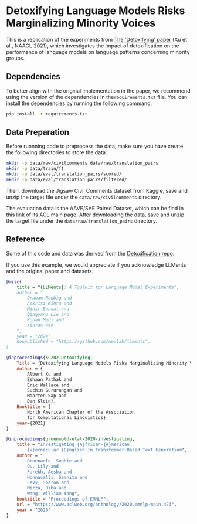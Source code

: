 # Detoxifying Language Models Risks Marginalizing Minority Voices

This is a replication of the experiments from
[The 'Detoxifying' paper](https://aclanthology.org/2021.naacl-main.190)
(Xu et al., NAACL 2021), which investigates the impact of
detoxification on the performance of language models on language patterns
concerning minority groups.

## Dependencies

To better align with the original implementation in the paper,
we recommend using the version of the dependencies in the`requirements.txt`
file. You can install the dependencies by running the following command:

```bash
pip install -r requirements.txt
```

## Data Preparation

Before runnning code to preprocess the data, make sure you have create
the following directories to store the data:

```bash
mkdir -p data/raw/civilcomments data/raw/translation_pairs
mkdir -p data/train/ft
mkdir -p data/eval/translation_pairs/scored/ 
mkdir -p data/eval/translation_pairs/filtered/
```

Then, download the Jigsaw Civil Comments dataset from Kaggle,
save and unzip the target file under the `data/raw/civilcomments` directory.

The evaluation data is the AAVE/SAE Paired Dataset, which can be find in this
[link](https://aclanthology.org/2020.emnlp-main.473/) of its ACL main page.
After downloading the data, save and unzip the target file under the
`data/raw/translation_pairs` directory.

## Reference

Some of this code and data was derived from the
[Detoxification repo](https://github.com/albertkx/detoxifying-lms).

If you use this example, we would appreciate if you acknowledge LLMents
and the original paper and datasets.

```bibtex
@misc{
    title = "{LLMents}: A Toolkit for Language Model Experiments",
    author = "
        Graham Neubig and
        Aakriti Kinra and
        Mihir Bansal and
        Qingyang Liu and
        Rohan Modi and
        Xinran Wan
    ",
    year = "2024",
    howpublished = "https://github.com/neulab/llments",
}
```

```bibtex
@inproceedings{Xu2021Detoxifying,
    Title = {Detoxifying Language Models Risks Marginalizing Minority Voices},
    Author = {
        Albert Xu and 
        Eshaan Pathak and 
        Eric Wallace and 
        Suchin Gururangan and 
        Maarten Sap and 
        Dan Klein},
    Booktitle = {
        North American Chapter of the Association 
        for Computational Linguistics}
    year={2021}
}
```

```bibtex
@inproceedings{groenwold-etal-2020-investigating,
    title = "Investigating {A}frican-{A}merican 
        {V}ernacular {E}nglish in Transformer-Based Text Generation",
    author = "
        Groenwold, Sophie and 
        Ou, Lily and 
        Parekh, Aesha and 
        Honnavalli, Samhita and 
        Levy, Sharon and 
        Mirza, Diba and 
        Wang, William Yang",
    booktitle = "Proceedings of EMNLP",
    url = "https://www.aclweb.org/anthology/2020.emnlp-main.473",
    year = "2020"
}
```
